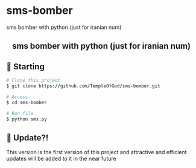 # sms-bomber
sms bomber with python (just for iranian num)
<h2 align="center">
sms bomber with python (just for iranian num)
</h2>



## :checkered_flag: Starting ##

```bash
# Clone this project
$ git clone https://github.com/TempleOfGod/sms-bomber.git

# Access
$ cd sms-bomber

# Run file
$ python sms.py

```

## :thinking: Update?! ##

This version is the first version of this project and attractive and efficient updates will be added to it in the near future
